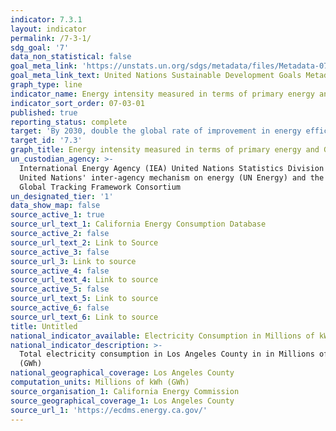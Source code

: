 ```yaml
---
indicator: 7.3.1
layout: indicator
permalink: /7-3-1/
sdg_goal: '7'
data_non_statistical: false
goal_meta_link: 'https://unstats.un.org/sdgs/metadata/files/Metadata-07-03-01.pdf'
goal_meta_link_text: United Nations Sustainable Development Goals Metadata (PDF 192 KB)
graph_type: line
indicator_name: Energy intensity measured in terms of primary energy and GDP
indicator_sort_order: 07-03-01
published: true
reporting_status: complete
target: 'By 2030, double the global rate of improvement in energy efficiency'
target_id: '7.3'
graph_title: Energy intensity measured in terms of primary energy and GDP
un_custodian_agency: >-
  International Energy Agency (IEA) United Nations Statistics Division (UNSD)
  United Nations' inter-agency mechanism on energy (UN Energy) and the SE4ALL
  Global Tracking Framework Consortium
un_designated_tier: '1'
data_show_map: false
source_active_1: true
source_url_text_1: California Energy Consumption Database
source_active_2: false
source_url_text_2: Link to Source
source_active_3: false
source_url_3: Link to source
source_active_4: false
source_url_text_4: Link to source
source_active_5: false
source_url_text_5: Link to source
source_active_6: false
source_url_text_6: Link to source
title: Untitled
national_indicator_available: Electricity Consumption in Millions of kWh (GWh)
national_indicator_description: >-
  Total electricity consumption in Los Angeles County in in Millions of kWh
  (GWh)
national_geographical_coverage: Los Angeles County
computation_units: Millions of kWh (GWh)
source_organisation_1: California Energy Commission
source_geographical_coverage_1: Los Angeles County
source_url_1: 'https://ecdms.energy.ca.gov/'
---
```

